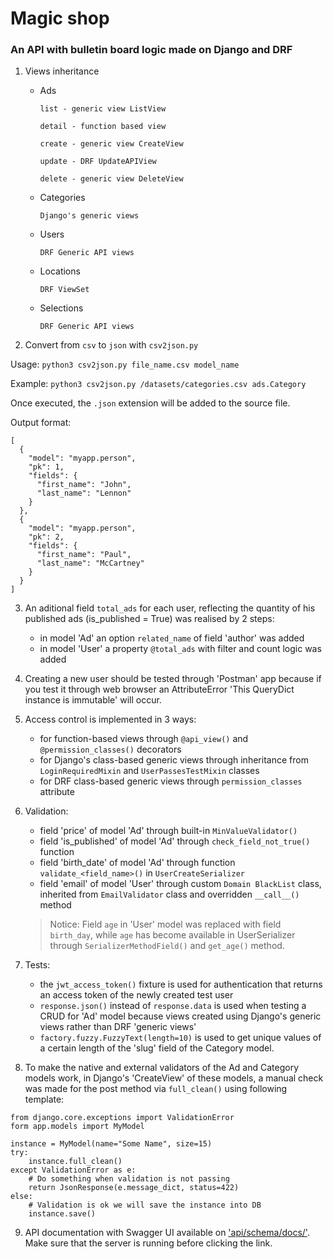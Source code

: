 # Magic shop

### An API with bulletin board logic made on Django and DRF

1. Views inheritance
    - Ads

          list - generic view ListView

          detail - function based view

          create - generic view CreateView

          update - DRF UpdateAPIView

          delete - generic view DeleteView

    - Categories

          Django's generic views

    - Users

          DRF Generic API views

    - Locations

          DRF ViewSet

    - Selections

          DRF Generic API views


2. Convert from `csv` to `json` with `csv2json.py`

Usage: `python3 csv2json.py file_name.csv model_name`

Example: `python3 csv2json.py /datasets/categories.csv ads.Category`

Once executed, the `.json` extension will be added to the source file.

Output format:

```
[
  {
    "model": "myapp.person",
    "pk": 1,
    "fields": {
      "first_name": "John",
      "last_name": "Lennon"
    }
  },
  {
    "model": "myapp.person",
    "pk": 2,
    "fields": {
      "first_name": "Paul",
      "last_name": "McCartney"
    }
  }
]
```

3. An aditional field `total_ads` for each user, reflecting the quantity of his published ads (is_published = True)
   was
   realised by 2 steps:

    - in model 'Ad' an option `related_name` of field 'author' was added
    - in model 'User' a property `@total_ads` with filter and count logic was added


4. Creating a new user should be tested through 'Postman' app because if you test it through web browser an
   AttributeError 'This QueryDict instance is immutable' will occur.


5. Access control is implemented in 3 ways:
    - for function-based views through `@api_view()` and `@permission_classes()` decorators
    - for Django's class-based generic views through inheritance from `LoginRequiredMixin` and `UserPassesTestMixin`
      classes
    - for DRF class-based generic views through `permission_classes` attribute


6. Validation:
    - field 'price' of model 'Ad' through built-in `MinValueValidator()`
    - field 'is_published' of model 'Ad' through `check_field_not_true()` function
    - field 'birth_date' of model 'Ad' through function `validate_<field_name>()` in `UserCreateSerializer`
    - field 'email' of model 'User' through custom `Domain BlackList` class, inherited from `EmailValidator` class and
      overridden `__call__()` method

   > Notice:
   > Field `age` in 'User' model was replaced with field `birth_day`, while `age` has become available in UserSerializer
   through `SerializerMethodField()` and `get_age()` method.

7. Tests:
    - the `jwt_access_token()` fixture is used for authentication that returns an access token of the newly created test
      user
    - `response.json()` instead of `response.data` is used when testing a CRUD for 'Ad' model because views created
      using
      Django's generic views rather than DRF 'generic views'
    - `factory.fuzzy.FuzzyText(length=10)` is used to get unique values of a certain length of the 'slug' field of the
      Category model.


8. To make the native and external validators of the Ad and Category models work, in Django's 'CreateView' of these
   models, a manual check was made for the post method via `full_clean()` using following template:

```
from django.core.exceptions import ValidationError
form app.models import MyModel

instance = MyModel(name="Some Name", size=15)
try:
    instance.full_clean()
except ValidationError as e:
    # Do something when validation is not passing
    return JsonResponse(e.message_dict, status=422)
else:
    # Validation is ok we will save the instance into DB
    instance.save()
```

9. API documentation with Swagger UI available on ['api/schema/docs/'](http://localhost:8000/api/schema/docs/). Make
   sure that the server is running before clicking the link.
